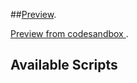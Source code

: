 ##[Preview](https://onefun1.github.io/tictactoe-react/).

[Preview from codesandbox ](https://codesandbox.io/s/8x5myq0ml2).



## Available Scripts

